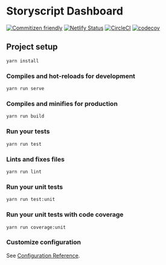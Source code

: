 # Storyscript Dashboard

[![Commitizen friendly](https://img.shields.io/badge/commitizen-friendly-brightgreen.svg)](http://commitizen.github.io/cz-cli/)
[![Netlify Status](https://api.netlify.com/api/v1/badges/db988abe-5f0a-4ec5-8659-b1865035e9c9/deploy-status)](https://app.netlify.com/sites/musing-nobel-a05d19/deploys)
[![CircleCI](https://circleci.com/gh/storyscript/dashboard.svg?style=svg)](https://circleci.com/gh/storyscript/dashboard)
[![codecov](https://codecov.io/gh/storyscript/dashboard/branch/master/graph/badge.svg)](https://codecov.io/gh/storyscript/dashboard)

## Project setup

```
yarn install
```

### Compiles and hot-reloads for development

```
yarn run serve
```

### Compiles and minifies for production

```
yarn run build
```

### Run your tests

```
yarn run test
```

### Lints and fixes files

```
yarn run lint
```

### Run your unit tests

```
yarn run test:unit
```

### Run your unit tests with code coverage

```
yarn run coverage:unit
```

### Customize configuration

See [Configuration Reference](https://cli.vuejs.org/config/).
